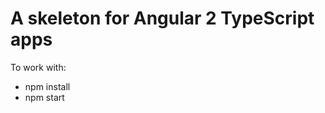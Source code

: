A skeleton for Angular 2 TypeScript apps
========================================

To work with:
* npm install
* npm start

